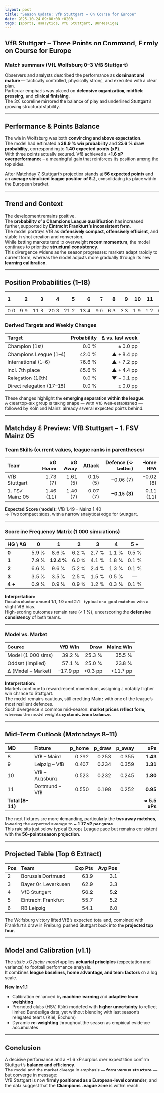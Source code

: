 ```yaml
---
layout: post
title: "Season Update: VfB Stuttgart – On Course for Europe"
date: 2025-10-24 09:00:00 +0200
tags: [sports, analytics, VfB Stuttgart, Bundesliga]
---
```


## VfB Stuttgart – Three Points on Command, Firmly on Course for Europe

### Match summary (VfL Wolfsburg 0–3 VfB Stuttgart)

Observers and analysts described the performance as **dominant and mature** — tactically controlled, physically strong, and executed with a clear plan.  
Particular emphasis was placed on **defensive organization, midfield pressing**, and **clinical finishing**.  
The 3:0 scoreline mirrored the balance of play and underlined Stuttgart’s growing structural stability.

---

## Performance & Points Balance

The win in Wolfsburg was both **convincing and above expectation**.  
The model had estimated a **38.9 % win probability** and **23.6 % draw probability**, corresponding to **1.40 expected points (xP)**.  
With three points actually secured, VfB achieved a **+1.6 xP overperformance** – a meaningful gain that reinforces its position among the top sides.

After Matchday 7, Stuttgart’s projection stands at **56 expected points** and an **average simulated league position of 5.2**, consolidating its place within the European bracket.

---

## Trend and Context

The development remains positive.  
The **probability of a Champions League qualification** has increased further, supported by **Eintracht Frankfurt’s inconsistent form**.  
The model portrays VfB as **defensively compact, offensively efficient**, and stable in shot creation and conversion.  
While betting markets tend to overweight **recent momentum**, the model continues to prioritise **structural consistency**.  
This divergence widens as the season progresses: markets adapt rapidly to current form, whereas the model adjusts more gradually through its new **learning calibration**.

---

## Position Probabilities (1–18)

| 1 | 2 | 3 | 4 | 5 | 6 | 7 | 8 | 9 | 10 | 11 | 12 | 13 | 14 | 15 | 16–18 |
|:--|--:|--:|--:|--:|--:|--:|--:|--:|--:|--:|--:|--:|--:|--:|--:|
| 0.0 | 9.9 | 11.8 | 20.3 | 21.2 | 13.4 | 9.0 | 6.3 | 3.3 | 1.9 | 1.2 | 0.9 | 0.2 | 0.4 | 0.2 | 0.0 |

### Derived Targets and Weekly Changes

| Target | Probability | Δ vs. last week |
|:--|--:|--:|
| Champion (1st) | 0.0 % | ± 0.0 pp |
| Champions League (1–4) | 42.0 % | ▲ + 8.4 pp |
| International (1–6) | 76.6 % | ▲ + 7.2 pp |
| incl. 7th place | 85.6 % | ▲ + 4.4 pp |
| Relegation (16th) | 0.0 % | ▼ − 0.1 pp |
| Direct relegation (17–18) | 0.0 % | ± 0.0 pp |

These changes highlight the **emerging separation within the league**.  
A clear top-six group is taking shape — with VfB well-established — followed by Köln and Mainz, already several expected points behind.

---

## Matchday 8 Preview: VfB Stuttgart – 1. FSV Mainz 05

### Team Skills (current values, league ranks in parentheses)

| Team | xG Home | xG Away | Attack | Defence (↓ better) | Home HFA |
|:--|--:|--:|--:|--:|--:|
| VfB Stuttgart | 1.73 (7) | 1.61 (5) | 0.15 (5) | −0.06 (7) | −0.02 (8) |
| 1. FSV Mainz 05 | 1.46 (11) | 1.49 (7) | 0.07 (7) | **−0.15 (3)** | −0.11 (11) |

**Expected Score (model):** VfB 1.49 – Mainz 1.40  
→ Two compact sides, with a narrow analytical edge for Stuttgart.

---

### Scoreline Frequency Matrix (1 000 simulations)

| **HG \\ AG** | **0** | **1** | **2** | **3** | **4** | **5 +** |
|:--|:--:|:--:|:--:|:--:|:--:|:--:|
| **0** | 5.9 % | 8.6 % | 6.2 % | 2.7 % | 1.1 % | 0.5 % |
| **1** | 7.9 % | **12.4 %** | 6.0 % | 4.1 % | 1.8 % | 0.1 % |
| **2** | 6.6 % | 9.6 % | 5.2 % | 2.4 % | 1.3 % | 0.1 % |
| **3** | 3.5 % | 3.5 % | 2.5 % | 1.5 % | 0.5 % | — |
| **4 +** | 0.9 % | 0.9 % | 0.9 % | 1.2 % | 0.3 % | 0.1 % |

**Interpretation:**  
Results cluster around 1:1, 1:0 and 2:1 – typical one-goal matches with a slight VfB bias.  
High-scoring outcomes remain rare (< 1 %), underscoring the **defensive consistency** of both teams.

---

### Model vs. Market

| Source | VfB Win | Draw | Mainz Win |
|:--|--:|--:|--:|
| Model (1 000 sims) | 39.2 % | 25.3 % | 35.5 % |
| Oddset (implied) | 57.1 % | 25.0 % | 23.8 % |
| Δ (Model – Market) | −17.9 pp | +0.3 pp | +11.7 pp |

**Interpretation:**  
Markets continue to reward recent momentum, assigning a notably higher win chance to Stuttgart.  
The model remains cautious, still crediting Mainz with one of the league’s most resilient defences.  
Such divergence is common mid-season: **market prices reflect form**, whereas the model weights **systemic team balance**.

---

## Mid-Term Outlook (Matchdays 8–11)

| MD | Fixture | p_home | p_draw | p_away | xPs |
|:--|:--|--:|--:|--:|--:|
| 8 | VfB – Mainz | 0.392 | 0.253 | 0.355 | **1.43** |
| 9 | Leipzig – VfB | 0.407 | 0.234 | 0.359 | **1.31** |
| 10 | VfB – Augsburg | 0.523 | 0.232 | 0.245 | **1.80** |
| 11 | Dortmund – VfB | 0.550 | 0.198 | 0.252 | **0.95** |
| **Total (8–11)** |  |  |  |  | **≈ 5.5 xPs** |

The next fixtures are more demanding, particularly the **two away matches**, lowering the expected average to **~ 1.37 xP per game**.  
This rate sits just below typical Europa League pace but remains consistent with the **56-point season projection**.

---

## Projected Table (Top 6 Extract)

| Pos | Team | Exp Pts | Avg Pos |
|:--|:--|--:|--:|
| 2 | Borussia Dortmund | 63.9 | 3.1 |
| 3 | Bayer 04 Leverkusen | 62.9 | 3.3 |
| 4 | VfB Stuttgart | **56.2** | **5.2** |
| 5 | Eintracht Frankfurt | 55.7 | 5.2 |
| 6 | RB Leipzig | 54.1 | 6.0 |

The Wolfsburg victory lifted VfB’s expected total and, combined with Frankfurt’s draw in Freiburg, pushed Stuttgart back into the **projected top four**.

---

## Model and Calibration (v1.1)

The *static xG factor model* applies **actuarial principles** (expectation and variance) to football performance analysis.  
It combines **league baselines, home advantage, and team factors** on a log scale.

**New in v1.1**
- Calibration enhanced by **machine learning** and **adaptive team weighting**  
- Promoted clubs (HSV, Köln) modelled with **higher uncertainty** to reflect limited Bundesliga data, yet without blending with last season’s relegated teams (Kiel, Bochum)  
- Dynamic **re-weighting** throughout the season as empirical evidence accumulates

---

## Conclusion

A decisive performance and a +1.6 xP surplus over expectation confirm Stuttgart’s **balance and efficiency**.  
The model and the market diverge in emphasis — **form versus structure** — but converge in message:  
VfB Stuttgart is now **firmly positioned as a European-level contender**, and the data suggest that the **Champions League zone** is within reach.
